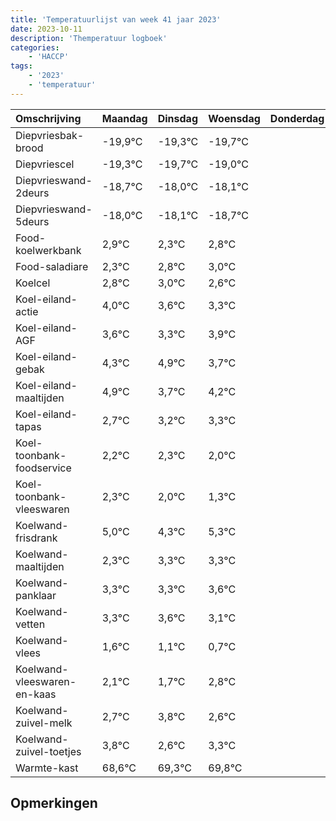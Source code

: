```yaml
---
title: 'Temperatuurlijst van week 41 jaar 2023'
date: 2023-10-11
description: 'Themperatuur logboek'
categories:
    - 'HACCP'
tags:
    - '2023'
    - 'temperatuur'
---
```

|Omschrijving|Maandag|Dinsdag|Woensdag|Donderdag|Vrijdag|Zaterdag|Zondag|
|:---|:---|:---|:---|:---|:---|:---|:---|
|Diepvriesbak-brood|-19,9°C|-19,3°C|-19,7°C| | | | |
|Diepvriescel|-19,3°C|-19,7°C|-19,0°C| | | | |
|Diepvrieswand-2deurs|-18,7°C|-18,0°C|-18,1°C| | | | |
|Diepvrieswand-5deurs|-18,0°C|-18,1°C|-18,7°C| | | | |
|Food-koelwerkbank|2,9°C|2,3°C|2,8°C| | | | |
|Food-saladiare|2,3°C|2,8°C|3,0°C| | | | |
|Koelcel|2,8°C|3,0°C|2,6°C| | | | |
|Koel-eiland-actie|4,0°C|3,6°C|3,3°C| | | | |
|Koel-eiland-AGF|3,6°C|3,3°C|3,9°C| | | | |
|Koel-eiland-gebak|4,3°C|4,9°C|3,7°C| | | | |
|Koel-eiland-maaltijden|4,9°C|3,7°C|4,2°C| | | | |
|Koel-eiland-tapas|2,7°C|3,2°C|3,3°C| | | | |
|Koel-toonbank-foodservice|2,2°C|2,3°C|2,0°C| | | | |
|Koel-toonbank-vleeswaren|2,3°C|2,0°C|1,3°C| | | | |
|Koelwand-frisdrank|5,0°C|4,3°C|5,3°C| | | | |
|Koelwand-maaltijden|2,3°C|3,3°C|3,3°C| | | | |
|Koelwand-panklaar|3,3°C|3,3°C|3,6°C| | | | |
|Koelwand-vetten|3,3°C|3,6°C|3,1°C| | | | |
|Koelwand-vlees|1,6°C|1,1°C|0,7°C| | | | |
|Koelwand-vleeswaren-en-kaas|2,1°C|1,7°C|2,8°C| | | | |
|Koelwand-zuivel-melk|2,7°C|3,8°C|2,6°C| | | | |
|Koelwand-zuivel-toetjes|3,8°C|2,6°C|3,3°C| | | | |
|Warmte-kast|68,6°C|69,3°C|69,8°C| | | | |

## Opmerkingen


